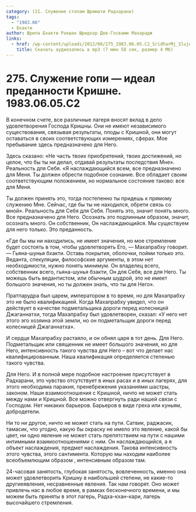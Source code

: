 ```yaml
---
category: (21. Служение стопам Шримати Радхарани)
tags:
  - "1983.06"
  - Бхакти
author: Шрила Бхакти Ракшак Шридхар Дев-Госвами Махарадж
links:
  - href: /wp-content/uploads/2012/08/275_1983.06.05.C2_SridharMj_Slujenie_gopi-ideal_predannosti_Krishne.mp3
    title: Скачать аудиозапись в mp3 (7 мин 58 сек, размер 4 Мб)
---
```


# 275. Служение гопи — идеал преданности Кришне. 1983.06.05.C2

В конечном счете, все различные лагеря вносят вклад в дело удовлетворения Господа Кришны. Они не имеют независимого существования, связывая результаты, плоды с Кришной, они могут оставаться в своих соответствующих измерениях, сферах. Мое пребывание здесь предназначено для Него.

Здесь сказано: «Не часть твоих приобретений, твоих достижений, но целое, что бы ты ни делал, отдавай результаты последствия Мне». Реальность для Себя. «Я наслаждающийся всем, все предназначено для Меня. Ты должен обрести подобное сознание. Все обладает своим соответствующим положением, но нормальное состояние таково: все для Меня.

Ты должен принять это, тогда постепенно ты придешь к прямому служению Мне. Сейчас, где бы ты не находился, обрети связь со мной». Реальность для Себя для Себя. Понять это, значит понять много. Все предназначено для Него. Осознать это подлинным образом, значит, осознать много. Он собственник, Он наслаждающийся. Мы существуем для него только. Это преданность.

«Где бы мы ни находились, не имеет значения, но мое стремление будет состоять в том, чтобы удовлетворять Его, — Махапрабху говорит. — Гьяна-шунья бхакти. Оставь покрытия, оболочки, пойми только это. Веданта, спекуляции, философские аргументы, в этом нет необходимости, нужно понять минимум. Он владелец всего, собственник всего, гьяна-шунья бзакти, Он для Себя, все для Него. Ты можешь быть ведантистом, или обычным шудрой, это не имеет большого значения, но ты должен знать, что ты для Него».

Пратпарудра был царем, императором в то время, но для Махапрабху это не было квалификацией. Когда Махапрабху увидел, что он действует в качестве подметальщика дороги перед колесницей Джаганнатхи, тогда Махапрабху был удовлетворен, сказал: «У него нет этого эго хозяина этой земли, но он подметальщик дороги перед колесницей Джаганнатха».

И сердце Махапрабху растаяло, и он обнял царя в тот день. Для Него. Подметальщик или священник не имеет большого значения, но для Него, интенсивность такого чувства для Него – вот что делает нас квалифицированным. Наша квалификация определяется степенью такого чувства.

Для Него. И в полной мере подобное настроение присутствует в Радхарани, это чувство отсутствует в иных расах и в иных лагерях, для этого необходима паракия, пренебрежения указаниями шастры, законом. Наши взаимоотношения с Кришной, ничто не может стать между нами и Кришной. Все можно отвергнуть ради нашей связи с Господом. Нет никаких барьеров. Барьеров в виде греха или куньям, добродетели.

Ни то ни другое, ничто не может стать на пути. Сатвик, раджасик, тамасик, что угодно, какую бы окраску не имело это явление, какой бы цвет, ни одно явление не может стать препятствием на пути с нашими интимными взаимоотношениями с ним. Он наслаждающийся, а я объект наслаждения, предмет наслаждения. Такова интенсивность этого чувства, этого сантимента. Которую мы находим наиболее всеобъемлющим образом , интенсивным образом там.

24-часовая занятость, глубокая занятость, вовлеченность, именно она может удовлетворить Кришну в наибольшей степени, не какие-то другиеявления, несравненные явления. Так нам говорят. Оно может привлечь нас в любое время, в рамках бесконечного времени, и мы можем быть приняты в этот лагерь, Радха-кхан-кари, лагерь высочайшего стремления.

